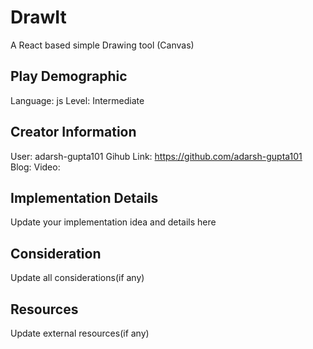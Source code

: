 # DrawIt

A React based simple Drawing tool (Canvas)

## Play Demographic

Language: js
Level: Intermediate

## Creator Information

User: adarsh-gupta101
Gihub Link: https://github.com/adarsh-gupta101
Blog: 
Video: 

## Implementation Details

Update your implementation idea and details here

## Consideration

Update all considerations(if any)

## Resources

Update external resources(if any)
